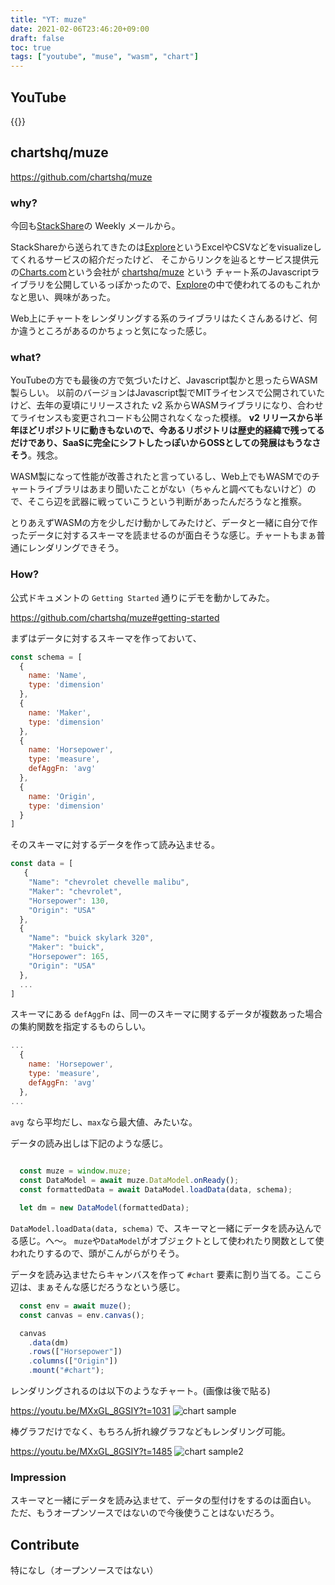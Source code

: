 ```yaml
---
title: "YT: muze"
date: 2021-02-06T23:46:20+09:00
draft: false
toc: true
tags: ["youtube", "muse", "wasm", "chart"]
---
```


## YouTube

{{<youtube MXxGL_8GSIY>}}

## chartshq/muze

https://github.com/chartshq/muze

### why?

今回も[StackShare](https://stackshare.io/)の Weekly メールから。

StackShareから送られてきたのは[Explore](https://explore.charts.com/)というExcelやCSVなどをvisualizeしてくれるサービスの紹介だったけど、
そこからリンクを辿るとサービス提供元の[Charts.com](https://charts.com/)という会社が [chartshq/muze](https://github.com/chartshq/muze) という
チャート系のJavascriptライブラリを公開しているっぽかったので、[Explore](https://explore.charts.com)の中で使われてるのもこれかなと思い、興味があった。

Web上にチャートをレンダリングする系のライブラリはたくさんあるけど、何か違うところがあるのかちょっと気になった感じ。

### what?

YouTubeの方でも最後の方で気づいたけど、Javascript製かと思ったらWASM製らしい。
以前のバージョンはJavascript製でMITライセンスで公開されていたけど、去年の夏頃にリリースされた v2 系からWASMライブラリになり、合わせてライセンスも変更されコードも公開されなくなった模様。
**v2 リリースから半年ほどリポジトリに動きもないので、今あるリポジトリは歴史的経緯で残ってるだけであり、SaaSに完全にシフトしたっぽいからOSSとしての発展はもうなさそう**。残念。

WASM製になって性能が改善されたと言っているし、Web上でもWASMでのチャートライブラリはあまり聞いたことがない（ちゃんと調べてもないけど）ので、そこら辺を武器に戦っていこうという判断があったんだろうなと推察。

とりあえずWASMの方を少しだけ動かしてみたけど、データと一緒に自分で作ったデータに対するスキーマを読ませるのが面白そうな感じ。チャートもまぁ普通にレンダリングできそう。

### How?


公式ドキュメントの `Getting Started` 通りにデモを動かしてみた。

https://github.com/chartshq/muze#getting-started

まずはデータに対するスキーマを作っておいて、

```javascript
const schema = [
  {
    name: 'Name',
    type: 'dimension'
  },
  {
    name: 'Maker',
    type: 'dimension'
  },
  {
    name: 'Horsepower',
    type: 'measure',
    defAggFn: 'avg'
  },
  {
    name: 'Origin',
    type: 'dimension'
  }
]
```

そのスキーマに対するデータを作って読み込ませる。

```javascript
const data = [
   {
    "Name": "chevrolet chevelle malibu",
    "Maker": "chevrolet",
    "Horsepower": 130,
    "Origin": "USA"
  },
  {
    "Name": "buick skylark 320",
    "Maker": "buick",
    "Horsepower": 165,
    "Origin": "USA"
  },
  ...
]
```

スキーマにある `defAggFn` は、同一のスキーマに関するデータが複数あった場合の集約関数を指定するものらしい。

```javascript
...
  {
    name: 'Horsepower',
    type: 'measure',
    defAggFn: 'avg'
  },
...
```

`avg` なら平均だし、`max`なら最大値、みたいな。

データの読み出しは下記のような感じ。

```javascript
  
  const muze = window.muze;
  const DataModel = await muze.DataModel.onReady();
  const formattedData = await DataModel.loadData(data, schema);

  let dm = new DataModel(formattedData);
```

`DataModel.loadData(data, schema)` で、スキーマと一緒にデータを読み込んでる感じ。へ〜。
`muze`や`DataModel`がオブジェクトとして使われたり関数として使われたりするので、頭がこんがらがりそう。


データを読み込ませたらキャンバスを作って `#chart` 要素に割り当てる。ここら辺は、まぁそんな感じだろうなという感じ。

```javascript
  const env = await muze();
  const canvas = env.canvas();

  canvas
    .data(dm)
    .rows(["Horsepower"]) 
    .columns(["Origin"]) 
    .mount("#chart"); 
```

レンダリングされるのは以下のようなチャート。(画像は後で貼る)


https://youtu.be/MXxGL_8GSIY?t=1031
![chart sample]()

棒グラフだけでなく、もちろん折れ線グラフなどもレンダリング可能。

https://youtu.be/MXxGL_8GSIY?t=1485
![chart sample2]()

### Impression

スキーマと一緒にデータを読み込ませて、データの型付けをするのは面白い。
ただ、もうオープンソースではないので今後使うことはないだろう。

## Contribute

特になし（オープンソースではない）

